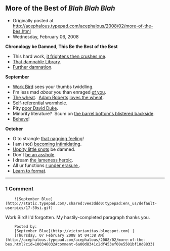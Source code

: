 ## More of the Best of <em>Blah Blah Blah</em>

 * Originally posted at http://acephalous.typepad.com/acephalous/2008/02/more-of-the-bes.html
 * Wednesday, February 06, 2008



**Chronology be Damned, This Be the Best of the Best**

*   This hard work, [it frightens then crushes me](http://acephalous.typepad.com/acephalous/2007/09/baseball.html).
*   [That damnable Library](http://acephalous.typepad.com/acephalous/2007/10/cashier.html).
*   [Further damnation](http://acephalous.typepad.com/acephalous/2007/10/unbelievable-up.html).

**September**

*   [Work Bird](http://acephalous.typepad.com/acephalous/2007/09/fyi.html) sees your thumbs twiddling.
*   I'm less mad _about_ you than enraged [_at_ you](http://acephalous.typepad.com/acephalous/2007/09/a-letter-soon-t.html).
*   [The wheat](http://acephalous.typepad.com/acephalous/2007/09/wheat-lots-of-w.html).  [Adam Roberts](http://adamroberts.com/) [loves the wheat](http://acephalous.typepad.com/acephalous/2007/09/wheat-lots-of-w.html#comment-82740375).
*   [Self-referential wormhole](http://acephalous.typepad.com/acephalous/2007/09/the-best-of-ace.html).
*   Pity [poor David Duke](http://acephalous.typepad.com/acephalous/2007/09/update-on-the-j.html).
*   Minority literature?  Scum on [the barrel bottom's blistered backside](http://acephalous.typepad.com/acephalous/2007/09/caribbean-liter.html).
*   [Behave](http://acephalous.typepad.com/acephalous/2007/09/what-they-see-w.html)!

**October**

*   O to strangle [that nagging feeling](http://acephalous.typepad.com/acephalous/2007/10/the-dissertatio.html)!
*   I am (not) [becoming intimidating](http://acephalous.typepad.com/acephalous/2007/10/i-am-become-int.html).
*   [Uppity little snots](http://acephalous.typepad.com/acephalous/2007/10/on-uppity-littl.html) be damned.
*   Don't [be an asshole](http://acephalous.typepad.com/acephalous/2007/10/the-key-to-lite.html).
*   I dream [the lameness heroic](http://acephalous.typepad.com/acephalous/2007/10/the-key-to-lite.html).
*   All ur functions [r under 
erasure
](http://acephalous.typepad.com/acephalous/2007/10/grad-student-ho.html).
*   [Learn to format](http://acephalous.typepad.com/acephalous/2007/10/how-to-be-a-blo.html).
		

* * *

### 1 Comment 

		

                
[]()

	

		![September Blue](http://static.typepad.com/.shared:vee3ddd0:typepad:en\_us/default-userpics/17-50si.gif)
	

	

		

Work Bird! I'd forgotten. My hastily-completed paragraph thanks you.

	

		Posted by:
		[September Blue](http://victorianitas.blogspot.com) |
		[Thursday, 07 February 2008 at 04:38 AM](http://acephalous.typepad.com/acephalous/2008/02/more-of-the-bes.html?cid=100346032#comment-6a00d8341c2df453ef00e5501bf10d8833)

		

        